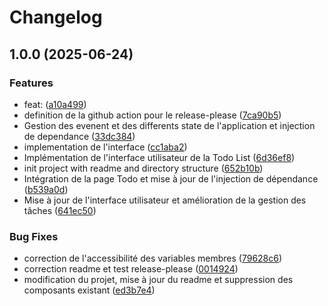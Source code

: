 # Changelog

## 1.0.0 (2025-06-24)


### Features

* feat:  ([a10a499](https://github.com/Alessio-Pellicane/Java_CleanArchitecture/commit/a10a4999616cbd7cdb9190a3edb5de19c0b4aeec))
* definition de la github action pour le release-please ([7ca90b5](https://github.com/Alessio-Pellicane/Java_CleanArchitecture/commit/7ca90b5b6fc5cf9cff1a87abc78e76dbbba87871))
* Gestion des evenent et des differents state de l'application et injection de dependance ([33dc384](https://github.com/Alessio-Pellicane/Java_CleanArchitecture/commit/33dc384e7bc1c68f327a5b7d0ad326a2a68dde30))
* implementation de l'interface ([cc1aba2](https://github.com/Alessio-Pellicane/Java_CleanArchitecture/commit/cc1aba2fa21fa2e1cba2d2240270072791e32fa1))
* Implémentation de l'interface utilisateur de la Todo List ([6d36ef8](https://github.com/Alessio-Pellicane/Java_CleanArchitecture/commit/6d36ef8d1dd3940d0b716f8e3fa40a72ed18fc37))
* init project with readme and directory structure ([652b10b](https://github.com/Alessio-Pellicane/Java_CleanArchitecture/commit/652b10b5f1b99dab061b0d5283538c42f5641c34))
* Intégration de la page Todo et mise à jour de l'injection de dépendance ([b539a0d](https://github.com/Alessio-Pellicane/Java_CleanArchitecture/commit/b539a0dc822b3db11b9e30e59c8d6da1874e4aac))
* Mise à jour de l'interface utilisateur et amélioration de la gestion des tâches ([641ec50](https://github.com/Alessio-Pellicane/Java_CleanArchitecture/commit/641ec50aa31c38c7f140ff553d4af3e56d5441af))


### Bug Fixes

* correction de l'accessibilité des variables membres ([79628c6](https://github.com/Alessio-Pellicane/Java_CleanArchitecture/commit/79628c6a90888806c52055ff1f066eba37f16f7b))
* correction readme et test release-please ([0014924](https://github.com/Alessio-Pellicane/Java_CleanArchitecture/commit/0014924063d680aa306019ad177b9735d04adda4))
* modification du projet, mise à jour du readme et suppression des composants existant ([ed3b7e4](https://github.com/Alessio-Pellicane/Java_CleanArchitecture/commit/ed3b7e49439f7416803c88b272d2f3a5f338c47d))
